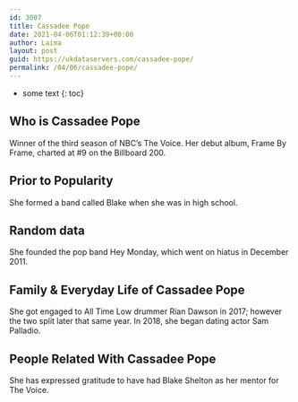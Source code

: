 ```yaml
---
id: 3007
title: Cassadee Pope
date: 2021-04-06T01:12:39+00:00
author: Laima
layout: post
guid: https://ukdataservers.com/cassadee-pope/
permalink: /04/06/cassadee-pope/
---
```


* some text
{: toc}


## Who is Cassadee Pope
                  
                  
                  
Winner of the third season of NBC&#8217;s The Voice. Her debut album, Frame By Frame, charted at #9 on the Billboard 200. 
                  
              
            
              
            
                
                
                
## Prior to Popularity
                  
                  
                  
She formed a band called Blake when she was in high school. 
                  
              
            
              
            
                
                
                
## Random data
                  
                  
                  
She founded the pop band Hey Monday, which went on hiatus in December 2011. 
                  
              
            
              
            
                
                
                
## Family & Everyday Life of Cassadee Pope
                  
                  
                  
She got engaged to All Time Low drummer Rian Dawson in 2017; however the two split later that same year. In 2018, she began dating actor Sam Palladio.
                  
              
            
              
            
                
                
                
## People Related With Cassadee Pope
                  
                  
                  
She has expressed gratitude to have had Blake Shelton as her mentor for The Voice.
                  
              
            
              
            
                
              
            
              
              
            
            
              
            
          
          
          